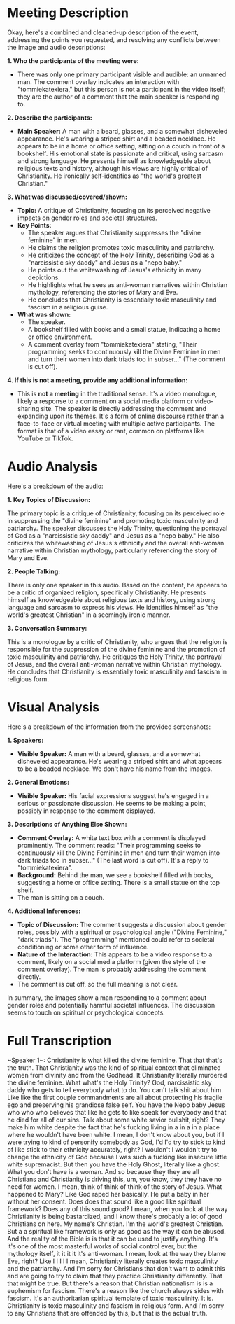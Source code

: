 # Meeting Description

Okay, here's a combined and cleaned-up description of the event, addressing the points you requested, and resolving any conflicts between the image and audio descriptions:

**1. Who the participants of the meeting were:**

*   There was only one primary participant visible and audible: an unnamed man. The comment overlay indicates an interaction with "tommiekatexiera," but this person is not a participant in the video itself; they are the author of a comment that the main speaker is responding to.

**2. Describe the participants:**

*   **Main Speaker:** A man with a beard, glasses, and a somewhat disheveled appearance. He's wearing a striped shirt and a beaded necklace. He appears to be in a home or office setting, sitting on a couch in front of a bookshelf. His emotional state is passionate and critical, using sarcasm and strong language. He presents himself as knowledgeable about religious texts and history, although his views are highly critical of Christianity. He ironically self-identifies as "the world's greatest Christian."

**3. What was discussed/covered/shown:**

*   **Topic:** A critique of Christianity, focusing on its perceived negative impacts on gender roles and societal structures.
*   **Key Points:**
    *   The speaker argues that Christianity suppresses the "divine feminine" in men.
    *   He claims the religion promotes toxic masculinity and patriarchy.
    *   He criticizes the concept of the Holy Trinity, describing God as a "narcissistic sky daddy" and Jesus as a "nepo baby."
    *   He points out the whitewashing of Jesus's ethnicity in many depictions.
    *   He highlights what he sees as anti-woman narratives within Christian mythology, referencing the stories of Mary and Eve.
    *   He concludes that Christianity is essentially toxic masculinity and fascism in a religious guise.
* **What was shown:**
    * The speaker.
    * A bookshelf filled with books and a small statue, indicating a home or office environment.
    * A comment overlay from "tommiekatexiera" stating, "Their programming seeks to continuously kill the Divine Feminine in men and turn their women into dark triads too in subser..." (The comment is cut off).

**4. If this is not a meeting, provide any additional information:**

*   This is **not a meeting** in the traditional sense. It's a video monologue, likely a response to a comment on a social media platform or video-sharing site. The speaker is directly addressing the comment and expanding upon its themes. It's a form of online discourse rather than a face-to-face or virtual meeting with multiple active participants. The format is that of a video essay or rant, common on platforms like YouTube or TikTok.



# Audio Analysis

Here's a breakdown of the audio:

**1. Key Topics of Discussion:**

The primary topic is a critique of Christianity, focusing on its perceived role in suppressing the "divine feminine" and promoting toxic masculinity and patriarchy. The speaker discusses the Holy Trinity, questioning the portrayal of God as a "narcissistic sky daddy" and Jesus as a "nepo baby." He also criticizes the whitewashing of Jesus's ethnicity and the overall anti-woman narrative within Christian mythology, particularly referencing the story of Mary and Eve.

**2. People Talking:**

There is only one speaker in this audio. Based on the content, he appears to be a critic of organized religion, specifically Christianity. He presents himself as knowledgeable about religious texts and history, using strong language and sarcasm to express his views. He identifies himself as "the world's greatest Christian" in a seemingly ironic manner.

**3. Conversation Summary:**

This is a monologue by a critic of Christianity, who argues that the religion is responsible for the suppression of the divine feminine and the promotion of toxic masculinity and patriarchy. He critiques the Holy Trinity, the portrayal of Jesus, and the overall anti-woman narrative within Christian mythology. He concludes that Christianity is essentially toxic masculinity and fascism in religious form.



# Visual Analysis

Here's a breakdown of the information from the provided screenshots:

**1. Speakers:**

*   **Visible Speaker:** A man with a beard, glasses, and a somewhat disheveled appearance. He's wearing a striped shirt and what appears to be a beaded necklace. We don't have his name from the images.

**2. General Emotions:**

*   **Visible Speaker:** His facial expressions suggest he's engaged in a serious or passionate discussion. He seems to be making a point, possibly in response to the comment displayed.

**3. Descriptions of Anything Else Shown:**

*   **Comment Overlay:** A white text box with a comment is displayed prominently. The comment reads: "Their programming seeks to continuously kill the Divine Feminine in men and turn their women into dark triads too in subser..." (The last word is cut off). It's a reply to "tommiekatexiera".
*   **Background:** Behind the man, we see a bookshelf filled with books, suggesting a home or office setting. There is a small statue on the top shelf.
* The man is sitting on a couch.

**4. Additional Inferences:**

*   **Topic of Discussion:** The comment suggests a discussion about gender roles, possibly with a spiritual or psychological angle ("Divine Feminine," "dark triads"). The "programming" mentioned could refer to societal conditioning or some other form of influence.
*   **Nature of the Interaction:** This appears to be a video response to a comment, likely on a social media platform (given the style of the comment overlay). The man is probably addressing the comment directly.
* The comment is cut off, so the full meaning is not clear.

In summary, the images show a man responding to a comment about gender roles and potentially harmful societal influences. The discussion seems to touch on spiritual or psychological concepts.



# Full Transcription

~Speaker 1~: Christianity is what killed the divine feminine. That that that's the truth. That Christianity was the kind of spiritual context that eliminated women from divinity and from the Godhead. It Christianity literally murdered the divine feminine. What what's the Holy Trinity? God, narcissistic sky daddy who gets to tell everybody what to do. You can't talk shit about him. Like like the first couple commandments are all about protecting his fragile ego and preserving his grandiose false self. You have the Nepo baby Jesus who who who believes that like he gets to like speak for everybody and that he died for all of our sins. Talk about some white savior bullshit, right? They make him white despite the fact that he's fucking living in a in a in a place where he wouldn't have been white. I mean, I don't know about you, but if I were trying to kind of personify somebody as God, I'd I'd try to stick to kind of like stick to their ethnicity accurately, right? I wouldn't I wouldn't try to change the ethnicity of God because I was such a fucking like insecure little white supremacist. But then you have the Holy Ghost, literally like a ghost. What you don't have is a woman. And so because they they are all Christians and Christianity is driving this, um, you know, they they have no need for women. I mean, think of think of think of the story of Jesus. What happened to Mary? Like God raped her basically. He put a baby in her without her consent. Does does that sound like a good like spiritual framework? Does any of this sound good? I mean, when you look at the way Christianity is being bastardized, and I know there's probably a lot of good Christians on here. My name's Christian. I'm the world's greatest Christian. But a a spiritual like framework is only as good as the way it can be abused. And the reality of the Bible is is that it can be used to justify anything. It's it's one of the most masterful works of social control ever, but the mythology itself, it it it it it's anti-woman. I mean, look at the way they blame Eve, right? Like I I I I I mean, Christianity literally creates toxic masculinity and the patriarchy. And I'm sorry for Christians that don't want to admit this and are going to try to claim that they practice Christianity differently. That that might be true. But there's a reason that Christian nationalism is is a euphemism for fascism. There's a reason like the church always sides with fascism. It's an authoritarian spiritual template of toxic masculinity. It is. Christianity is toxic masculinity and fascism in religious form. And I'm sorry to any Christians that are offended by this, but that is the actual truth.